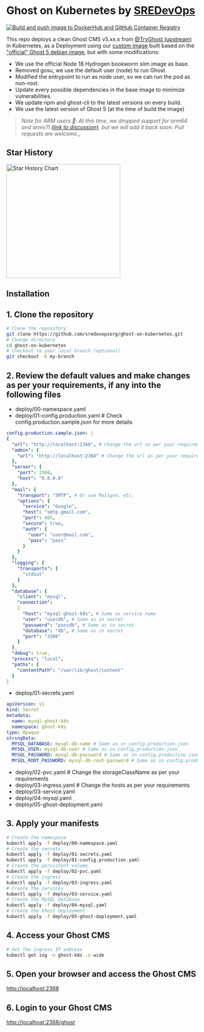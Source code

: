 # Ghost on Kubernetes by [SREDevOps](https://sredevops.org)

[![Build and push image to DockerHub and GitHub Container Registry](https://github.com/sredevopsorg/ghost-on-kubernetes/actions/workflows/build-custom-image.yaml/badge.svg)](https://github.com/sredevopsorg/ghost-on-kubernetes/actions/workflows/build-custom-image.yaml)

This repo deploys a clean Ghost CMS v5.xx.x from [@TryGhost (upstream)](https://github.com/TryGhost/Ghost) in Kubernetes, as a Deployment using our [custom image](https://github.com/sredevopsorg/ghost-on-kubernetes/blob/main/Dockerfile) built based on the ["official" Ghost 5 debian image](https://github.com/docker-library/ghost/blob/master/5/debian/Dockerfile), but with some modifications:

- We use the official Node 18 Hydrogen bookworm slim image as base.
- Removed gosu, we use the default user (node) to run Ghost.
- Modified the entrypoint to run as node user, so we can run the pod as non-root.
- Update every possible dependencies in the base image to minimize vulnerabilities.
- We update npm and ghost-cli to the latest versions on every build.
- We use the latest version of Ghost 5 (at the time of build the image)

> *Note for ARM users 📌: At this time, we dropped support for arm64 and armv7l [(link to discussion)](https://github.com/sredevopsorg/ghost-on-kubernetes/issues/73#issuecomment-1933939315), but we will add it back soon. Pull requests are welcome._* 

## Star History

  <picture>
    <source media="(prefers-color-scheme: dark)" srcset="https://api.star-history.com/svg?repos=sredevopsorg/ghost-on-kubernetes&type=Date&theme=dark" />
    <source media="(prefers-color-scheme: light)" srcset="https://api.star-history.com/svg?repos=sredevopsorg/ghost-on-kubernetes&type=Date" />
    <img alt="Star History Chart" src="https://api.star-history.com/svg?repos=sredevopsorg/ghost-on-kubernetes&type=Date" height="300px" />
  </picture>

## Installation

## 1. Clone the repository

```bash
# Clone the repository
git clone https://github.com/sredevopsorg/ghost-on-kubernetes.git
# Change directory
cd ghost-on-kubernetes
# Checkout to your local branch (optional)
git checkout -b my-branch

```

## 2. Review the default values and make changes as per your requirements, if any into the following files

- deploy/00-namespace.yaml
- deploy/01-config.production.yaml # Check config.production.sample.json for more details

```yaml
config.production.sample.json: |
{
  "url": "http://localhost:2368", # Change the url as per your requirements
  "admin": {
    "url": "http://localhost:2368" # Change the url as per your requirements
  },
  "server": {
    "port": 2368,
    "host": "0.0.0.0"
  },
  "mail": {
    "transport": "SMTP", # Or use Mailgun, etc.
    "options": {
      "service": "Google",
      "host": "smtp.gmail.com",
      "port": 465,
      "secure": true,
      "auth": {
        "user": "user@mail.com",
        "pass": "pass"
      }
    }
  },
  "logging": {
    "transports": [
      "stdout"
    ]
  },
  "database": {
    "client": "mysql",
    "connection": 
    {
      "host": "mysql-ghost-k8s", # Same as service name
      "user": "userdb", # Same as in secret
      "password": "passdb", # Same as in secret
      "database": "db", # Same as in secret
      "port": "3306"
    }
  },
  "debug": true,
  "process": "local",
  "paths": {
    "contentPath": "/var/lib/ghost/content"
  }
}


```

- deploy/01-secrets.yaml

```yaml
apiVersion: v1
kind: Secret
metadata:
  name: mysql-ghost-k8s
  namespace: ghost-k8s
type: Opaque
stringData:
  MYSQL_DATABASE: mysql-db-name # Same as in config.production.json
  MYSQL_USER: mysql-db-user # Same as in config.production.json
  MYSQL_PASSWORD: mysql-db-password # Same as in config.production.json
  MYSQL_ROOT_PASSWORD: mysql-db-root-password # Same as in config.production.json
```

- deploy/02-pvc.yaml # Change the storageClassName as per your requirements
- deploy/03-ingress.yaml # Change the hosts as per your requirements
- deploy/03-service.yaml
- deploy/04-mysql.yaml
- deploy/05-ghost-deployment.yaml

## 3. Apply your manifests

```bash
# Create the namespace
kubectl apply -f deploy/00-namespace.yaml
# Create the secrets
kubectl apply -f deploy/01-secrets.yaml
kubectl apply -f deploy/01-config.production.yaml
# Create the persistent volume
kubectl apply -f deploy/02-pvc.yaml
# Create the ingress
kubectl apply -f deploy/03-ingress.yaml
# Create the services
kubectl apply -f deploy/03-service.yaml
# Create the MySQL database
kubectl apply -f deploy/04-mysql.yaml
# Create the Ghost deployment
kubectl apply -f deploy/05-ghost-deployment.yaml
```

## 4. Access your Ghost CMS

```bash
# Get the ingress IP address
kubectl get ing -n ghost-k8s -o wide 


```

## 5. Open your browser and access the Ghost CMS

[http://localhost:2368](http://localhost:2368)

## 6. Login to your Ghost CMS

[http://localhost:2368/ghost](http://localhost:2368/ghost)
